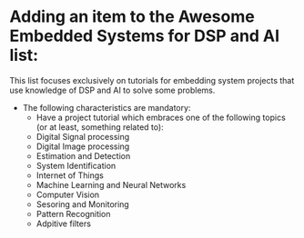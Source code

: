 # Adding an item to the Awesome Embedded Systems for DSP and AI list:

This list focuses exclusively on tutorials for embedding system projects that use knowledge of DSP and AI to solve some problems.

- The following characteristics are mandatory:
  - Have a project tutorial which embraces one of the following topics (or at least, something related to):
   - Digital Signal processing
   - Digital Image processing
   - Estimation and Detection
   - System Identification
   - Internet of Things
   - Machine Learning and Neural Networks
   - Computer Vision
   - Sesoring and Monitoring
   - Pattern Recognition
   - Adpitive filters
